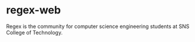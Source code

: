 # regex-web
Regex is the community for computer science engineering students at SNS College of Technology.
